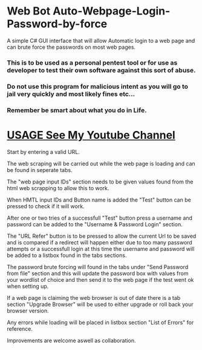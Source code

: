 # Web Bot Auto-Webpage-Login-Password-by-force
A simple C# GUI interface that will allow Automatic login to a web page and can brute force the passwords on most web pages.

### This is to be used as a personal pentest tool or for use as developer to test their own software against this sort of abuse.

### Do not use this program for malicious intent as you will go to jail very quickly and most likely fines etc...

### Remember be smart about what you do in Life.

# [USAGE See My Youtube Channel](https://www.youtube.com/watch?v=aGgSdXe8k9Q)
Start by entering a valid URL.

The web scraping will be carried out while the web page is loading and can be found in seperate tabs.

The "web page input IDs" section needs to be given values found from the html web scrapping to allow this to work.

When HMTL input IDs and Button name is added the "Test" button can be pressed to check if it will work.

After one or two tries of a successfull "Test" button press a username and password can be added to the "Username & Password Login" section.

The "URL Refer" button is to be pressed to allow the current Url to be saved and is compared if a redirect will happen either due to
too many password attempts or a successfull login at this time the username and password will be added to a listbox found in the tabs sections.

The password brute forcing will found in the tabs under "Send Password from file" section and this will update the password box with values 
from your wordlist of choice and then send it to the web page if the test went ok when setting up.

If a web page is claiming the web browser is out of date there is a tab section "Upgrade Browser" will be used to 
either upgrade or roll back your browser version.

Any errors while loading will be placed in listbox section "List of Errors" for reference.

Improvements are welcome aswell as collaboration.

